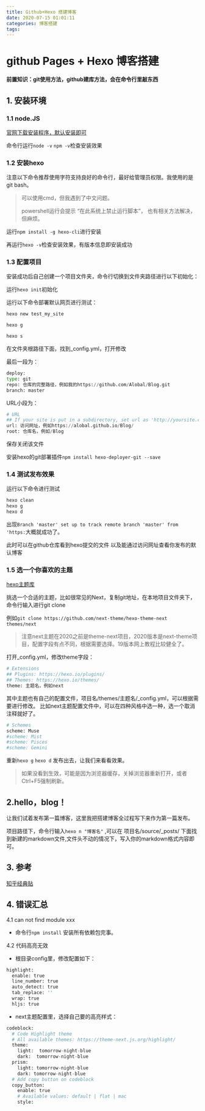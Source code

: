 ```yaml
---
title: Github+Hexo 搭建博客
date: 2020-07-15 01:01:11
categories: 博客搭建
tags:
---
```


# github Pages + Hexo 博客搭建

**前置知识：git使用方法，github建库方法，会在命令行里敲东西**

## 1. 安装环境
### 1.1 node.JS
[官网下载安装程序，默认安装即可](https://nodejs.org/en/download/)

命令行运行``node -v`` ``npm -v``检查安装效果

### 1.2 安装hexo
注意以下命令推荐使用字符支持良好的命令行，最好给管理员权限。我使用的是git bash。

>可以使用cmd，但我遇到了中文问题。
>
>powershell运行会提示 “在此系统上禁止运行脚本”， 也有相关方法解决， 但麻烦。

运行``npm install -g hexo-cli``进行安装

再运行``hexo -v``检查安装效果，有版本信息即安装成功

### 1.3 配置项目

安装成功后自己创建一个项目文件夹，命令行切换到文件夹路径进行以下初始化：

运行``hexo init``初始化

运行以下命令部署默认网页进行测试：
```python
hexo new test_my_site

hexo g

hexo s
```

在文件夹根路径下面，找到_config.yml，打开修改

最后一段为：
```python
deploy:
type: git
repo: 仓库的完整路径，例如我的https://github.com/Alobal/Blog.git
branch: master
```

URL小段为：
```python
# URL
## If your site is put in a subdirectory, set url as 'http://yoursite.com/child' and root as '/child/'
url: 访问网址，例如https://alobal.github.io/Blog/
root: 仓库名，例如/Blog
```

保存关闭该文件


安装hexo的git部署插件```npm install hexo-deployer-git --save```


### 1.4 测试发布效果
运行以下命令进行测试
```python
hexo clean
hexo g
hexo d
```

出现``Branch 'master' set up to track remote branch 'master' from 'https:``大概就成功了。

此时可以在github仓库看到hexo提交的文件
以及能通过访问网址查看你发布的默认博客


### 1.5 选一个你喜欢的主题
[hexo主题库](https://hexo.io/themes/)

挑选一个合适的主题，比如很常见的Next，复制git地址，在本地项目文件夹下，命令行输入进行git clone

例如``git clone https://github.com/next-theme/hexo-theme-next themes/next``

>注意next主题在2020之前是theme-next项目，2020版本是next-theme项目，配置字段有点不同，根据需要选择。19版本网上教程比较健全了。

打开_config.yml，修改theme字段：
```python
# Extensions
## Plugins: https://hexo.io/plugins/
## Themes: https://hexo.io/themes/
theme: 主题名，例如next
```

其中主题也有自己的配置文件，项目名/themes/主题名/_config.yml，可以根据需要进行修改。
比如next主题配置文件中，可以在四种风格中选一种，选一个取消注释就好了。
```python
# Schemes
scheme: Muse
#scheme: Mist
#scheme: Pisces
#scheme: Gemini
```

重新``hexo g`` ``hexo d`` 发布出去，让我们来看看效果。
>如果没看到生效，可能是因为浏览器缓存，关掉浏览器重新打开，或者Ctrl+F5强制刷新。


## 2.hello，blog！
让我们试着发布第一篇博客，这里我把搭建博客全过程写下来作为第一篇发布。

项目路径下，命令行输入``hexo n "博客名"`` ,可以在 项目名/source/_posts/ 下面找到新建的markdown文件,文件头不动的情况下，写入你的markdown格式内容即可。

## 3. 参考
[知乎经典贴](https://zhuanlan.zhihu.com/p/26625249)

## 4. 错误汇总
4.1 can not find module xxx
- 命令行``npm install`` 安装所有依赖包完事。

4.2 代码高亮无效
- 根目录config里，修改配置如下：
```python
highlight:
  enable: true
  line_number: true
  auto_detect: true
  tab_replace: ''
  wrap: true
  hljs: true
```
- next主题配置里，选择自己要的高亮样式：
```python
codeblock:
  # Code Highlight theme
  # All available themes: https://theme-next.js.org/highlight/
  theme:
    light:  tomorrow-night-blue
    dark:  tomorrow-night-blue
  prism:
    light: tomorrow-night-blue
    dark: tomorrow-night-blue
  # Add copy button on codeblock
  copy_button:
    enable: true
    # Available values: default | flat | mac
    style:
```
